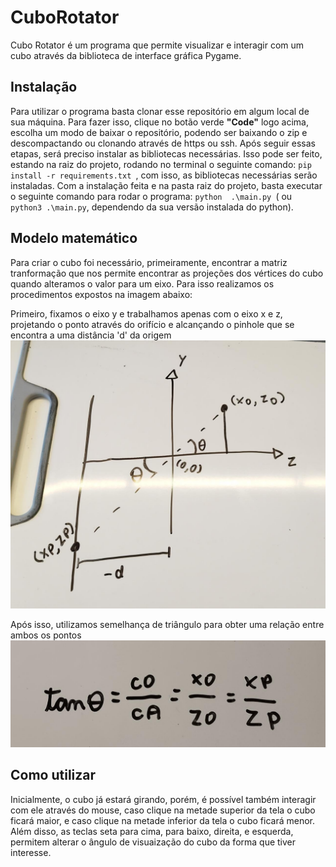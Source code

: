 # CuboRotator
Cubo Rotator é um programa que permite visualizar e interagir com um cubo através da biblioteca de interface gráfica Pygame.

## Instalação
Para utilizar o programa basta clonar esse repositório em algum local de sua máquina. Para fazer isso, clique no botão verde **"Code"** logo acima, escolha um modo de baixar o repositório, podendo ser baixando o zip e descompactando ou clonando através de https ou ssh. Após seguir essas etapas, será preciso instalar as bibliotecas necessárias. Isso pode ser feito, estando na raiz do projeto, rodando no terminal o seguinte comando:  `pip install -r requirements.txt `, com isso, as bibliotecas necessárias serão instaladas. Com a instalação feita e na pasta raiz do projeto, basta executar o seguinte comando para rodar o programa: `python  .\main.py `( ou `python3 .\main.py`, dependendo da sua versão instalada do python).

## Modelo matemático
Para criar o cubo foi necessário, primeiramente, encontrar a matriz tranformação que nos permite encontrar as projeções dos vértices do cubo quando alteramos o valor para um eixo. Para isso realizamos os procedimentos expostos na imagem abaixo:

Primeiro, fixamos o eixo y e trabalhamos apenas com o eixo x e z, projetando o ponto através do orifício e alcançando o pinhole que se encontra a uma distância 'd' da origem
<img src= "https://github.com/eriksoaress/CuboRotator/blob/main/desenho_plano.jpg">

Após isso, utilizamos semelhança de triângulo para obter uma relação entre ambos os pontos
<img src= "https://github.com/eriksoaress/CuboRotator/blob/main/tan.jpg">






## Como utilizar
Inicialmente, o cubo já estará girando, porém, é possível também interagir com ele através do mouse, caso clique na metade superior da tela o cubo ficará maior, e caso clique na metade inferior da tela o cubo ficará menor. Além disso, as teclas seta para cima, para baixo, direita, e esquerda, permitem alterar o ângulo de visuaização do cubo da forma que tiver interesse.